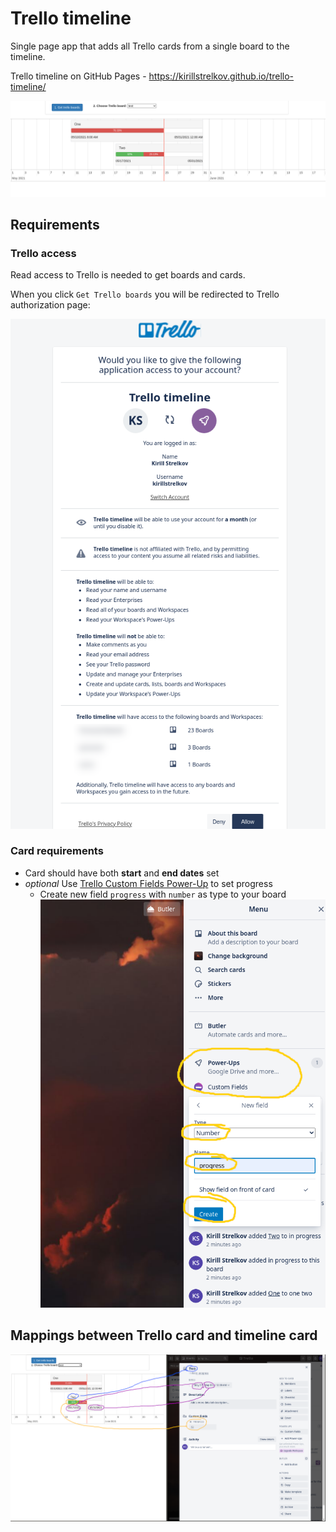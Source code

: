 # Trello timeline

Single page app that adds all Trello cards from a single board to the timeline.

Trello timeline on GitHub Pages - https://kirillstrelkov.github.io/trello-timeline/

![Trello timeline image](./docs/trello-timeline.png "Trello timeline")

## Requirements

### Trello access

Read access to Trello is needed to get boards and cards.

When you click `Get Trello boards` you will be redirected to Trello authorization page:

![Trello access](./docs/trello-access.png "Trello access")

### Card requirements

- Card should have both **start** and **end dates** set
- _optional_ Use [Trello Custom Fields Power-Up](https://trello.com/power-ups/56d5e249a98895a9797bebb9/custom-fields) to set progress
  - Create new field `progress` with `number` as type to your board ![new field](./docs/trello_new_field.png "new field")

## Mappings between Trello card and timeline card

![new field](./docs/mapping.png "new field")
